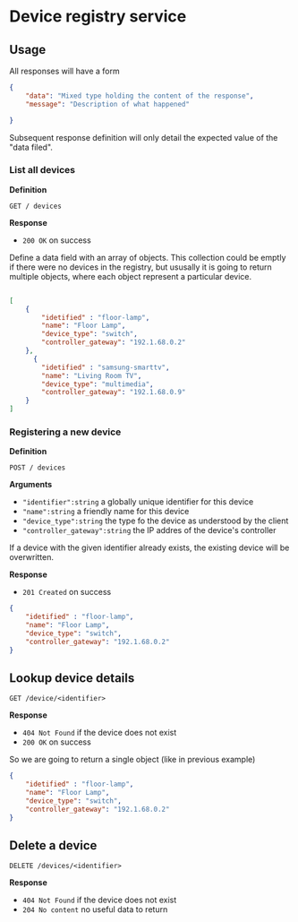 # Device registry service

## Usage

All responses will have a form 

``` json 
{
    "data": "Mixed type holding the content of the response",
    "message": "Description of what happened"

}
```

Subsequent response definition will only detail the expected value of the "data filed".

### List all devices 

**Definition**

`GET / devices`

**Response**

- `200 OK` on success


Define a data field with an array of objects. This collection could be emptly if there were no devices in the registry, but ususally it is going to return
multiple objects, where each object represent a particular device.

```json

[
    {
        "idetified" : "floor-lamp",
        "name": "Floor Lamp",
        "device_type": "switch",
        "controller_gateway": "192.1.68.0.2"  
    },
      {
        "idetified" : "samsung-smarttv",
        "name": "Living Room TV",
        "device_type": "multimedia",
        "controller_gateway": "192.1.68.0.9"  
    }
]
``` 
### Registering a new device

**Definition**

`POST / devices`

**Arguments**

- `"identifier":string` a globally unique identifier for this device
- `"name":string` a friendly name for this device
- `"device_type":string` the type fo the device as understood by the client
- `"controller_gateway":string` the IP addres of the device's controller

If a device with the given identifier already exists, the existing device will be overwritten.

**Response**

- `201 Created` on success

```json
{
    "idetified" : "floor-lamp",
    "name": "Floor Lamp",
    "device_type": "switch",
    "controller_gateway": "192.1.68.0.2"  
}
```

## Lookup device details 

`GET /device/<identifier>`

**Response**

- `404 Not Found` if the device does not exist
- `200 OK` on success

So we are going to return a single object (like in previous example)

```json
{
    "idetified" : "floor-lamp",
    "name": "Floor Lamp",
    "device_type": "switch",
    "controller_gateway": "192.1.68.0.2"  
}
```

## Delete a device

`DELETE /devices/<identifier>`

**Response**

- `404 Not Found` if the device does not exist
- `204 No content` no useful data to return